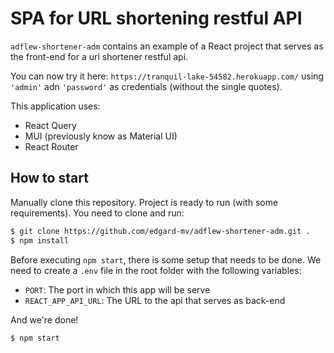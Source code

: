 # SPA for URL shortening restful API

`adflew-shortener-adm` contains an example of a React project that serves as the front-end for a url shortener restful api.

You can now try it here: `https://tranquil-lake-54582.herokuapp.com/` using `'admin'` adn `'password'` as credentials (without the single quotes).

This application uses:

- React Query
- MUI (previously know as Material UI)
- React Router

## How to start

Manually clone this repository. Project is ready to run (with some requirements). You need to clone and run:

```sh
$ git clone https://github.com/edgard-mv/adflew-shortener-adm.git .
$ npm install
```

Before executing `npm start`, there is some setup that needs to be done. We need to create a `.env` file in the root folder with the following variables:

- `PORT`: The port in which this app will be serve
- `REACT_APP_API_URL`: The URL to the api that serves as back-end

And we're done!

```
$ npm start
```
